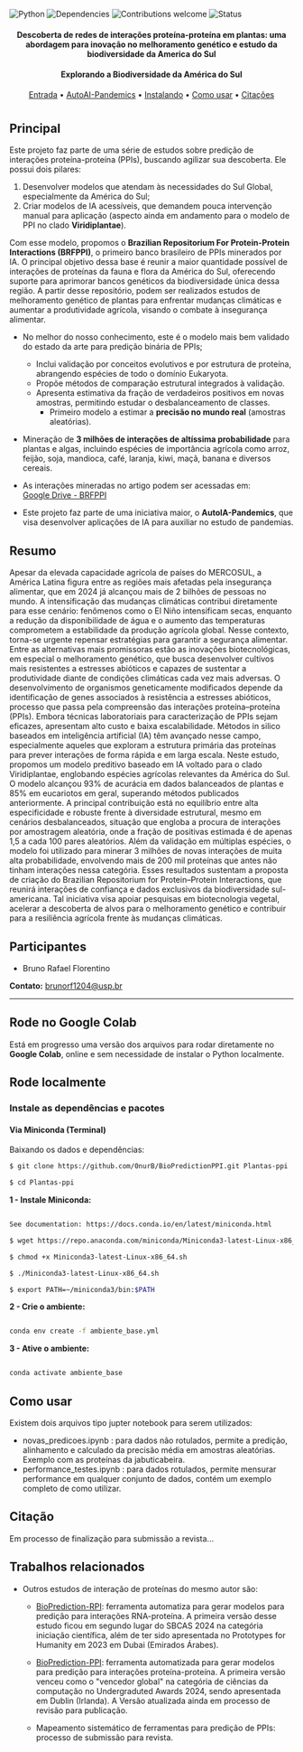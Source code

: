 ![Python](https://img.shields.io/badge/python-v3.7-blue)
![Dependencies](https://img.shields.io/badge/dependencies-up%20to%20date-brightgreen.svg)
![Contributions welcome](https://img.shields.io/badge/contributions-welcome-orange.svg)
![Status](https://img.shields.io/badge/status-up-brightgreen)


<h4 align="center">Descoberta de redes de interações proteína-proteína em plantas: uma abordagem para inovação no melhoramento genético e estudo da biodiversidade da America do Sul</h4>

<h4 align="center">Explorando a Biodiversidade da América do Sul</h4>

<p align="center">
  <a href="https://github.com/0nurB/Plantas-ppi">Entrada</a> •
  <a href="http://autoaipandemics.icmc.usp.br">AutoAI-Pandemics</a> •
  <a href="#installing-dependencies-and-package">Instalando</a> •
  <a href="#how-to-use">Como usar</a> •
  <a href="#citation">Citações</a> 
</p>

<h1 align="center"></h1>


## Principal

Este projeto faz parte de uma série de estudos sobre predição de interações proteína-proteína (PPIs), buscando agilizar sua descoberta. Ele possui dois pilares:  
1. Desenvolver modelos que atendam às necessidades do Sul Global, especialmente da América do Sul;  
2. Criar modelos de IA acessíveis, que demandem pouca intervenção manual para aplicação (aspecto ainda em andamento para o modelo de PPI no clado **Viridiplantae**).

Com esse modelo, propomos o **Brazilian Repositorium For Protein-Protein Interactions (BRFPPI)**, o primeiro banco brasileiro de PPIs minerados por IA. O principal objetivo dessa base é reunir a maior quantidade possível de interações de proteínas da fauna e flora da América do Sul, oferecendo suporte para aprimorar bancos genéticos da biodiversidade única dessa região. A partir desse repositório, podem ser realizados estudos de melhoramento genético de plantas para enfrentar mudanças climáticas e aumentar a produtividade agrícola, visando o combate à insegurança alimentar.

* No melhor do nosso conhecimento, este é o modelo mais bem validado do estado da arte para predição binária de PPIs;  
  - Inclui validação por conceitos evolutivos e por estrutura de proteína, abrangendo espécies de todo o domínio Eukaryota.  
  - Propõe métodos de comparação estrutural integrados à validação.  
  - Apresenta estimativa da fração de verdadeiros positivos em novas amostras, permitindo estudar o desbalanceamento de classes.  
    - Primeiro modelo a estimar a **precisão no mundo real** (amostras aleatórias).  

* Mineração de **3 milhões de interações de altíssima probabilidade** para plantas e algas, incluindo espécies de importância agrícola como arroz, feijão, soja, mandioca, café, laranja, kiwi, maçã, banana e diversos cereais.  

* As interações mineradas no artigo podem ser acessadas em:  
   [Google Drive - BRFPPI](https://drive.google.com/drive/folders/1giwBwA-OgdLy0V_FuLLZjDoqxpJhKvyR?usp=drive_link)

* Este projeto faz parte de uma iniciativa maior, o **AutoIA-Pandemics**, que visa desenvolver aplicações de IA para auxiliar no estudo de pandemias.


## Resumo

Apesar da elevada capacidade agrícola de países do MERCOSUL, a América Latina figura entre as regiões mais afetadas pela insegurança alimentar, que em 2024 já alcançou mais de 2 bilhões de pessoas no mundo. A intensificação das mudanças climáticas contribui diretamente para esse cenário: fenômenos como o El Niño intensificam secas, enquanto a redução da disponibilidade de água e o aumento das temperaturas comprometem a estabilidade da produção agrícola global. Nesse contexto, torna-se urgente repensar estratégias para garantir a segurança alimentar. Entre as alternativas mais promissoras estão as inovações biotecnológicas, em especial o melhoramento genético, que busca desenvolver cultivos mais resistentes a estresses abióticos e capazes de sustentar a produtividade diante de condições climáticas cada vez mais adversas.
O desenvolvimento de organismos geneticamente modificados depende da identificação de genes associados à resistência a estresses abióticos, processo que passa pela compreensão das interações proteína–proteína (PPIs). Embora técnicas laboratoriais para caracterização de PPIs sejam eficazes, apresentam alto custo e baixa escalabilidade. Métodos in silico baseados em inteligência artificial (IA) têm avançado nesse campo, especialmente aqueles que exploram a estrutura primária das proteínas para prever interações de forma rápida e em larga escala.
Neste estudo, propomos um modelo preditivo baseado em IA voltado para o clado Viridiplantae, englobando espécies agrícolas relevantes da América do Sul. O modelo alcançou 93% de acurácia em dados balanceados de plantas e 85% em eucariotos em geral, superando métodos publicados anteriormente. A principal contribuição está no equilíbrio entre alta especificidade e robuste frente à diversidade estrutural, mesmo em cenários desbalanceados, situação que engloba a procura de interações por amostragem aleatória, onde a fração de positivas estimada é de apenas 1,5 a cada 100 pares aleatórios.
Além da validação em múltiplas espécies, o modelo foi utilizado para minerar 3 milhões de novas interações de muita alta probabilidade, envolvendo mais de 200 mil proteínas que antes não tinham interações nessa categória. Esses resultados sustentam a proposta de criação do Brazilian Repositorium for Protein–Protein Interactions, que reunirá interações de confiança e dados exclusivos da biodiversidade sul-americana. Tal iniciativa visa apoiar pesquisas em biotecnologia vegetal, acelerar a descoberta de alvos para o melhoramento genético e contribuir para a resiliência agrícola frente às mudanças climáticas.



## Participantes

* Bruno Rafael Florentino  

**Contato:** brunorf1204@usp.br  

---

## Rode no Google Colab  

Está em progresso uma versão dos arquivos para rodar diretamente no **Google Colab**, online e sem necessidade de instalar o Python localmente.





## Rode localmente

### Instale as dependências e pacotes

#### Via Miniconda (Terminal)

Baixando os dados e dependências:

```sh
$ git clone https://github.com/0nurB/BioPredictionPPI.git Plantas-ppi

$ cd Plantas-ppi

```

**1 - Instale Miniconda:** 

```sh

See documentation: https://docs.conda.io/en/latest/miniconda.html

$ wget https://repo.anaconda.com/miniconda/Miniconda3-latest-Linux-x86_64.sh

$ chmod +x Miniconda3-latest-Linux-x86_64.sh

$ ./Miniconda3-latest-Linux-x86_64.sh

$ export PATH=~/miniconda3/bin:$PATH

```

**2 - Crie o ambiente:**

```sh

conda env create -f ambiente_base.yml

```

**3 - Ative o ambiente:**

```sh

conda activate ambiente_base

```
## Como usar

Existem dois arquivos tipo jupter notebook para serem utilizados:

- novas_predicoes.ipynb : para dados não rotulados, permite a predição, alinhamento e calculado da precisão média em amostras aleatórias. Exemplo com as proteínas da jabuticabeira.
- performance_testes.ipynb : para dados rotulados, permite mensurar performance em qualquer conjunto de dados, contém um exemplo completo de como utilizar.


## Citação

Em processo de finalização para submissão a revista...


## Trabalhos relacionados

* Outros estudos de interação de proteínas do mesmo autor são:
  - [BioPrediction-RPI](https://www.sciencedirect.com/science/article/pii/S2001037024001776): ferramenta automatiza para gerar modelos para predição para interações RNA-proteína. A primeira versão desse estudo ficou em segundo lugar do SBCAS 2024 na categória iniciação científica, além de ter sido apresentada no Prototypes for Humanity em 2023 em Dubai (Emirados Árabes).
 
  - [BioPrediction-PPI](https://gua.soutron.net/Portal/Default/en-GB/RecordView/Index/3202): ferramenta automatizada para gerar modelos para predição para interações proteína-proteína. A primeira versão venceu como o "vencedor global" na categória de ciências da computação no Undergraduted Awards 2024, sendo apresentada em Dublin (Irlanda). A Versão atualizada ainda em processo de revisão para publicação. 
    
  - Mapeamento sistemático de ferramentas para predição de PPIs: processo de submissão para revista.
